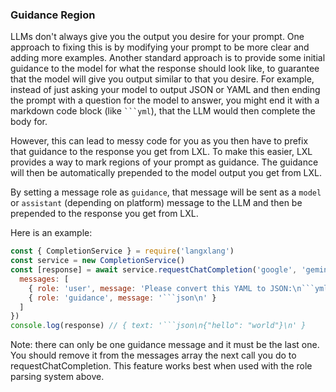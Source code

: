 ### Guidance Region

LLMs don't always give you the output you desire for your prompt. One approach to fixing
this is by modifying your prompt to be more clear and adding more examples.
Another standard approach is to provide some initial guidance to the model for what the response 
should look like, to guarantee that the model will give you output similar to that you desire.
For example, instead of just asking your model to output JSON or YAML and then
ending the prompt with a question for the model to answer, you might end it with
a markdown code block (like <code>```yml</code>), that the LLM would then complete the
body for.

However, this can lead to messy code for you as you then have to prefix that guidance
to the response you get from LXL. To make this easier, LXL provides a way to mark
regions of your prompt as guidance. The guidance will then be automatically prepended
to the model output you get from LXL. 

By setting a message role as `guidance`, that message will be sent as a `model` or `assistant` (depending on platform) message to the LLM and then be prepended to the response you get from LXL.

Here is an example:
```js
const { CompletionService } = require('langxlang')
const service = new CompletionService()
const [response] = await service.requestChatCompletion('google', 'gemini-1.0-pro', {
  messages: [
    { role: 'user', message: 'Please convert this YAML to JSON:\n```yml\nhello: world\n```\n' },
    { role: 'guidance', message: '```json\n' }
  ]
})
console.log(response) // { text: '```json\n{"hello": "world"}\n' }
```

Note: there can only be one guidance message and it must be the last one. You should remove
it from the messages array the next call you do to requestChatCompletion. This feature works
best when used with the role parsing system above.